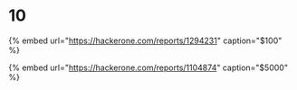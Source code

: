 # 10

{% embed url="https://hackerone.com/reports/1294231" caption="$100" %}

{% embed url="https://hackerone.com/reports/1104874" caption="$5000" %}



